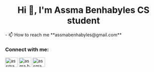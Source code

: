 <h1 align="center">Hi 👋, I'm Assma Benhabyles CS student</h1>
- 📫 How to reach me **assmabenhabyles@gmail.com**

<h3 align="left">Connect with me:</h3>
<p align="left">
<a href="https://fb.com/assma benhabyles" target="blank"><img align="center" src="https://raw.githubusercontent.com/rahuldkjain/github-profile-readme-generator/master/src/images/icons/Social/facebook.svg" alt="assma benhabyles" height="30" width="40" /></a>
<a href="https://instagram.com/asma.benhs" target="blank"><img align="center" src="https://raw.githubusercontent.com/rahuldkjain/github-profile-readme-generator/master/src/images/icons/Social/instagram.svg" alt="asma.benhs" height="30" width="40" /></a>
<a href="https://discord.gg/assma ben19" target="blank"><img align="center" src="https://raw.githubusercontent.com/rahuldkjain/github-profile-readme-generator/master/src/images/icons/Social/discord.svg" alt="assma ben19" height="30" width="40" /></a>
</p>
